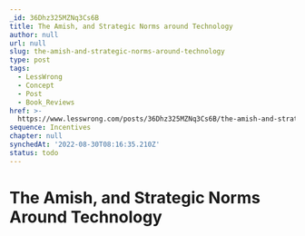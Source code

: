 ```yaml
---
_id: 36Dhz325MZNq3Cs6B
title: The Amish, and Strategic Norms around Technology
author: null
url: null
slug: the-amish-and-strategic-norms-around-technology
type: post
tags:
  - LessWrong
  - Concept
  - Post
  - Book_Reviews
href: >-
  https://www.lesswrong.com/posts/36Dhz325MZNq3Cs6B/the-amish-and-strategic-norms-around-technology
sequence: Incentives
chapter: null
synchedAt: '2022-08-30T08:16:35.210Z'
status: todo
---
```


# The Amish, and Strategic Norms Around Technology
